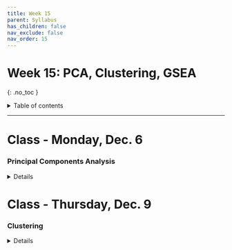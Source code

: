 ```yaml
---
title: Week 15
parent: Syllabus
has_children: false
nav_exclude: false
nav_order: 15
---
```


# Week 15: PCA, Clustering, GSEA
{: .no_toc }

<details closed markdown="block">
  <summary>
    Table of contents
  </summary>
  {: .text-delta }
1. TOC
{:toc}
</details>

---

<!-- ########################################################################### -->

# Class - Monday, Dec. 6

### Principal Components Analysis

<details closed markdown="block">
  <summary>Details</summary>

**Background Material**

  + ***Introduction to Statistical Learning***
    + Introductory: [Chapter 6 - PCA Overview](https://drive.google.com/file/d/1-fxueybcKca2N1xlK9j4K__xtLhh0tdy/view?usp=sharing){: target="blank"}
  + Advanced: [ISLR Chapter 10 - Unsupervised Learning](https://drive.google.com/file/d/1eaCF4hEGGHyP8BCXWiTh1XZJ3IGxVy0-/view?usp=sharing){: target="blank"}  _(through Section 10.2)_

  + ***Statquest Videos***
    + [PCA main ideas (5 min)](https://www.youtube.com/watch?v=HMOI_lkzW08){: target="blank"}
    + [PCA step-by-step (20 min)](https://www.youtube.com/watch?v=FgakZw6K1QQ){: target="blank"}
    + [PCA practical tips (8 min)](https://www.youtube.com/watch?v=oRvgq966yZg){: target="blank"}
    + [PCA in R (9 min)](https://www.youtube.com/watch?v=0Jp4gsfOLMs){: target="blank"}

**Notes: PCA** - [(html)](Class1/W15.C2-Notes_PCA.html){: target="blank"} - [(pdf)](Class1/W15.C2-Notes_PCA.pdf){: target="blank"}

**Example**

</details>

<!-- ########################################################################### -->

<!-- ########################################################################### -->

# Class - Thursday, Dec. 9

### Clustering

<details closed markdown="block">
  <summary>Details</summary>

**Background Reading**

  + **Computational Genomics with R** _Altuna Akalin_ (2020-09-30) - [HTML](https://compgenomr.github.io/book/clustering-grouping-samples-based-on-their-similarity.html){: target="blank"} - [PDF](https://drive.google.com/file/d/1d0bIgZ1NSdA1AS5Dc-oYwSCm2q54qKn8/view?usp=sharing){: target="blank"}

  + *Additional references*
    + **Data Analysis Tools for Microarrays, Chapter 11: Cluster analysis** _Sorin Draghici_ (2003) - [PDF](https://drive.google.com/file/d/0BxPAku5Rir7LNHVXWmRjaHAtOFU/view?usp=sharing&resourcekey=0-0OZD8TVG9yKjKXkAXh4_Og){: target="blank"}
    + **Practical Guide to Clustering Analysis in R** _Alboukadel Kassambara_ (2017) - [PDF](https://drive.google.com/file/d/1k3nxOhCTzT7XZSZw9LAJ9VTSH3rCTYkA/view?usp=sharing){: target="blank"}

**Class Exercise** - [(DATA)](Class2/W15.C2_Exercise_Clustering_DATA.csv)
<!--	+ **Answer key** - [(zipped .Rmd)](Class1/W13.C1-Exercise_LogisticRegression_KEY.Rmd) - [(html)](Class1/W13.C1-Exercise_LogisticRegression_KEY.html){: target="blank"} -->

</details>

<!-- ########################################################################### -->

<!-- ########################################################################### -->

<!-- # Recitation - Friday, Dec. 10

<details closed markdown="block">
  <summary>Details</summary>

</details> -->

<!-- ########################################################################### -->
